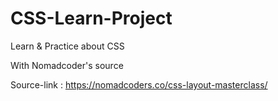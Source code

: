 # CSS-Learn-Project
Learn &amp; Practice about CSS


With Nomadcoder's source

Source-link : https://nomadcoders.co/css-layout-masterclass/